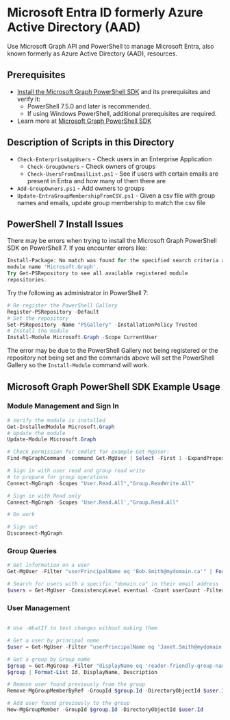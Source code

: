 # Microsoft Entra ID formerly Azure Active Directory (AAD)

Use Microsoft Graph API and PowerShell to manage Microsoft Entra, also known
formerly as Azure Active Directory (AAD), resources.

## Prerequisites

- [Install the Microsoft Graph PowerShell SDK](https://learn.microsoft.com/en-us/powershell/microsoftgraph/installation?view=graph-powershell-1.0)
  and its prerequisites and verify it:
  - PowerShell 7.5.0 and later is recommended.
  - If using Windows PowerShell, additional prerequisites are required.
- Learn more at
  [Microsoft Graph PowerShell SDK](https://learn.microsoft.com/en-us/powershell/microsoftgraph/?view=graph-powershell-1.0)

## Description of Scripts in this Directory

- `Check-EnterpriseAppUsers` - Check users in an Enterprise Application
  - `Check-GroupOwners` - Check owners of groups
  - `Check-UsersFromEmailList.ps1` - See if users with certain emails are
    present in Entra and how many of them there are
- `Add-GroupOwners.ps1` - Add owners to groups
- `Update-EntraGroupMembershipFromCSV.ps1` - Given a csv file with group names
  and emails, update group membership to match the csv file

## PowerShell 7 Install Issues

There may be errors when trying to install the Microsoft Graph PowerShell SDK on
PowerShell 7. If you encounter errors like:

```powershell
Install-Package: No match was found for the specified search criteria and
module name 'Microsoft.Graph'. 
Try Get-PSRepository to see all available registered module
repositories.
```

Try the following as administrator in PowerShell 7:

```powershell
# Re-register the PowerShell Gallery
Register-PSRepository -Default
# Set the repository
Set-PSRepository -Name "PSGallery" -InstallationPolicy Trusted
# Install the module
Install-Module Microsoft.Graph -Scope CurrentUser
```

The error may be due to the PowerShell Gallery not being registered or the
repository not being set and the commands above will set the PowerShell Gallery
so the `Install-Module` command will work.

## Microsoft Graph PowerShell SDK Example Usage

### Module Management and Sign In

```powershell
# Verify the module is installed
Get-InstalledModule Microsoft.Graph
# Update the module
Update-Module Microsoft.Graph

# Check permission for cmdlet for example Get-MgUser:
Find-MgGraphCommand -command Get-MgUser | Select -First 1 -ExpandProperty Permissions

# Sign in with user read and group read write
# to prepare for group operations
Connect-MgGraph -Scopes "User.Read.All","Group.ReadWrite.All"

# Sign in with Read only
Connect-MgGraph -Scopes 'User.Read.All',"Group.Read.All"

# Do work

# Sign out
Disconnect-MgGraph
```

### Group Queries

```powershell
# Get information on a user
Get-MgUser -Filter "userPrincipalName eq 'Bob.Smith@mydomain.ca'" | Format-List ID, DisplayName, Mail, UserPrincipalName

# Search for users with a specific "domain.ca" in their email address
$users = Get-MgUser -ConsistencyLevel eventual -Count userCount -Filter "endsWith(Mail, 'domain.ca')" -OrderBy UserPrincipalName
```

### User Management

```powershell

# Use -WhatIf to test changes without making them

# Get a user by principal name
$user = Get-MgUser -Filter "userPrincipalName eq 'Janet.Smith@mydomain.ca'"

# Get a group by Group name
$group = Get-MgGroup -Filter "displayName eq 'reader-friendly-group-name'"
$group | Format-List Id, DisplayName, Description

# Remove user found previously from the group
Remove-MgGroupMemberByRef -GroupId $group.Id -DirectoryObjectId $user.Id

# Add user found previously to the group
New-MgGroupMember -GroupId $group.Id -DirectoryObjectId $user.Id

```
